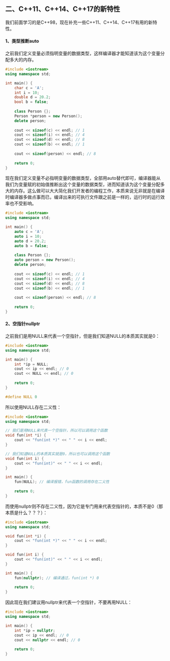 ## 二、C++11、C++14、C++17的新特性

我们前面学习的是C++98，现在补充一些C++11、C++14、C++17有用的新特性。

#### 1、类型推断auto

之前我们定义变量必须指明变量的数据类型，这样编译器才能知道该为这个变量分配多大的内存。

```c++
#include <iostream>
using namespace std;

int main() {
    char c = 'A';
    int i = 10;
    double d = 20.2;
    bool b = false;
    
    class Person {};
    Person *person = new Person();
    delete person;
    
    cout << sizeof(c) << endl; // 1
    cout << sizeof(i) << endl; // 4
    cout << sizeof(d) << endl; // 8
    cout << sizeof(b) << endl; // 1
    
    cout << sizeof(person) << endl; // 8
    
    return 0;
}
```

现在我们定义变量不必指明变量的数据类型，全部用auto替代即可，编译器能从我们为变量赋的初始值推断出这个变量的数据类型，进而知道该为这个变量分配多大的内存。这么做可以大大简化我们开发者的编程工作，本质来说无非就是在编译时编译器多做点事而已，编译出来的可执行文件跟之前是一样的，运行时的运行效率也不受影响。

```c++
#include <iostream>
using namespace std;

int main() {
    auto c = 'A';
    auto i = 10;
    auto d = 20.2;
    auto b = false;
    
    class Person {};
    auto person = new Person();
    delete person;
    
    cout << sizeof(c) << endl; // 1
    cout << sizeof(i) << endl; // 4
    cout << sizeof(d) << endl; // 8
    cout << sizeof(b) << endl; // 1
    
    cout << sizeof(person) << endl; // 8
    
    return 0;
}
```

#### 2、空指针nullptr

之前我们是用NULL来代表一个空指针，但是我们知道NULL的本质其实就是0：

```c++
#include <iostream>
using namespace std;

int main() {
    int *ip = NULL;
    cout << ip << endl; // 0
    cout << NULL << endl; // 0
        
    return 0;
}
```

```c++
#define NULL 0
```

所以使用NULL存在二义性：

```c++
#include <iostream>
using namespace std;

// 我们是用NULL来代表一个空指针，所以可以调用这个函数
void fun(int *i) {
    cout << "fun(int *)" << " " << i << endl;
}

// 我们知道NULL的本质其实就是0，所以也可以调用这个函数
void fun(int i) {
    cout << "fun(int)" << " " << i << endl;
}

int main() {
    fun(NULL); // 编译报错，fun函数的调用存在二义性
    
    return 0;
}
```

而使用nullptr则不存在二义性，因为它是专门用来代表空指针的，本质不是0（那本质是什么？？？）：

```c++
#include <iostream>
using namespace std;

void fun(int *i) {
    cout << "fun(int *)" << " " << i << endl;
}

void fun(int i) {
    cout << "fun(int)" << " " << i << endl;
}

int main() {
    fun(nullptr); // 编译通过，fun(int *) 0
    
    return 0;
}
```

因此现在我们建议用nullptr来代表一个空指针，不要再用NULL：

```c++
#include <iostream>
using namespace std;

int main() {
    int *ip = nullptr;
    cout << ip << endl; // 0
    cout << nullptr << endl; // 0
        
    return 0;
}
```

